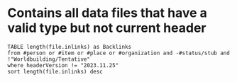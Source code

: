 # Contains all data files that have a valid type but not current header

```dataview
TABLE length(file.inlinks) as Backlinks
from #person or #item or #place or #organization and -#status/stub and !"Worldbuilding/Tentative"
where headerVersion != "2023.11.25"
sort length(file.inlinks) desc
```
